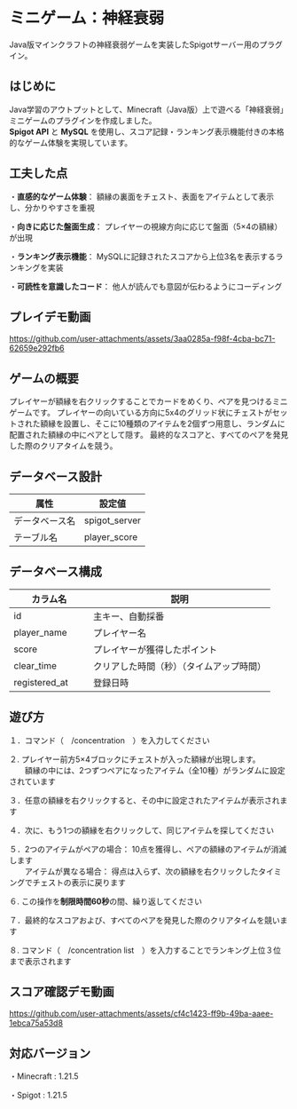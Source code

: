 
# ミニゲーム：神経衰弱
  Java版マインクラフトの神経衰弱ゲームを実装したSpigotサーバー用のプラグイン。 

## はじめに
  Java学習のアウトプットとして、Minecraft（Java版）上で遊べる「神経衰弱」ミニゲームのプラグインを作成しました。<br>
  **Spigot API** と **MySQL** を使用し、スコア記録・ランキング表示機能付きの本格的なゲーム体験を実現しています。

## 工夫した点

  ・**直感的なゲーム体験**： 額縁の裏面をチェスト、表面をアイテムとして表示し、分かりやすさを重視

  ・**向きに応じた盤面生成**： プレイヤーの視線方向に応じて盤面（5×4の額縁）が出現

  ・**ランキング表示機能**： MySQLに記録されたスコアから上位3名を表示するランキングを実装

  ・**可読性を意識したコード**： 他人が読んでも意図が伝わるようにコーディング

## プレイデモ動画

https://github.com/user-attachments/assets/3aa0285a-f98f-4cba-bc71-62659e292fb6

## ゲームの概要
  プレイヤーが額縁を右クリックすることでカードをめくり、ペアを見つけるミニゲームです。
  プレイヤーの向いている方向に5x4のグリッド状にチェストがセットされた額縁を設置し、そこに10種類のアイテムを2個ずつ用意し、ランダムに配置された額縁の中にペアとして隠す。
  最終的なスコアと、すべてのペアを発見した際のクリアタイムを競う。


## データベース設計
|属性　　　　 |設定値　　　 |
|-----|-----|
| データベース名 | spigot_server |
| テーブル名 | player_score | 

## データベース構成
|カラム名　　　　 |説明　　 |
|-----|-----|
| id | 主キー、自動採番 |
| player_name | プレイヤー名 |
| score | プレイヤーが獲得したポイント|
| clear_time | クリアした時間（秒）（タイムアップ時間） | 
| registered_at | 登録日時 | 

## 遊び方

１．コマンド（　/concentration　）を入力してください

２. プレイヤー前方5×4ブロックにチェストが入った額縁が出現します。<br>　　額縁の中には、2つずつペアになったアイテム（全10種）がランダムに設定されています

３．任意の額縁を右クリックすると、その中に設定されたアイテムが表示されます

４．次に、もう1つの額縁を右クリックして、同じアイテムを探してください

５．2つのアイテムがペアの場合： 10点を獲得し、ペアの額縁のアイテムが消滅します<br>　　アイテムが異なる場合： 得点は入らず、次の額縁を右クリックしたタイミングでチェストの表示に戻ります

６. この操作を**制限時間60秒**の間、繰り返してください

７．最終的なスコアおよび、すべてのペアを発見した際のクリアタイムを競います

８. コマンド（　/concentration list　）を入力することでランキング上位３位まで表示されます

## スコア確認デモ動画

https://github.com/user-attachments/assets/cf4c1423-ff9b-49ba-aaee-1ebca75a53d8

## 対応バージョン

  ・Minecraft : 1.21.5

  ・Spigot : 1.21.5
